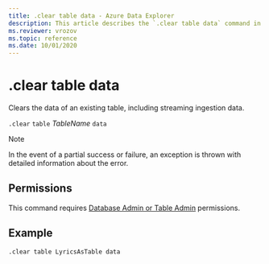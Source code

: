```yaml
---
title: .clear table data - Azure Data Explorer
description: This article describes the `.clear table data` command in Azure Data Explorer.
ms.reviewer: vrozov
ms.topic: reference
ms.date: 10/01/2020
---
```

# .clear table data

Clears the data of an existing table, including streaming ingestion data.

`.clear` `table` *TableName* `data` 

> [!NOTE]
> In the event of a partial success or failure, an exception is thrown with detailed information about the error.

## Permissions

This command requires [Database Admin or Table Admin](access-control/role-based-access-control.md) permissions.

## Example

```kusto
.clear table LyricsAsTable data 
```
